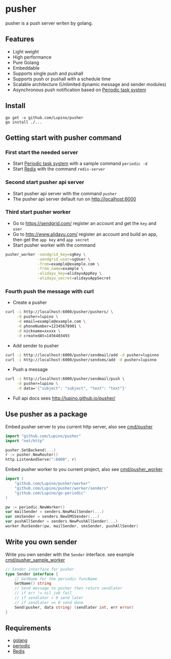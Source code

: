 pusher
==============
pusher is a push server writen by golang.

## Features
 * Light weight
 * High performance
 * Pure Golang
 * Embeddable
 * Supports single push and pushall
 * Supports push or pushall with a schedule time
 * Scalable architecture (Unlimited dynamic message and sender modules)
 * Asynchronous push notification based on [Periodic task system](https://github.com/Lupino/periodic)

Install
-------

    go get -v github.com/Lupino/pusher
    go install ./...

Getting start with pusher command
---------------------------------

### First start the needed server
* Start [Periodic task system](https://github.com/Lupino/periodic) with a sample command `periodic -d`
* Start [Redis](http://redis.io) with the command `redis-server`

### Second start pusher api server
* Start pusher api server with the command `pusher`
* The pusher api server default run on <http://localhost:6000>

### Third start pusher worker
* Go to <https://sendgrid.com/> register an account and get the `key` and `user`
* Go to <http://www.alidayu.com/> register an account and build an app, then get the `app key` and `app secret`
* Start pusher worker with the command

```bash
pusher_worker -sendgrid_key=sgKey \
              -sendgrid_user=sgUser \
              -from=example@example.com \
              -from_name=example \
              -alidayu_key=alidayuAppKey \
              -alidayu_secret=alidayuAppSecret

```

### Fourth push the message with curl
* Create a pusher
```bash
curl -i http://localhost:6000/pusher/pushers/ \
     -d pusher=lupino \
     -d email=example@example.com \
     -d phoneNumber=12345678901 \
     -d nickname=xxxxx \
     -d createdAt=1456403493
```
* Add sender to pusher
```bash
curl -i http://localhost:6000/pusher/sendmail/add -d pusher=lupinno
curl -i http://localhost:6000/pusher/sendsms/add -d pusher=lupinno
```
* Push a message
```bash
curl -i http://localhost:6000/pusher/sendmail/push \
     -d pusher=lupino \
     -d data='{"subject": "subject", "text": "text"}'
```

* Full api docs sees <http://lupino.github.io/pusher/>

Use pusher as a package
-----------------------

Embed pusher server to you current http server,
also see [cmd/pusher](https://github.com/Lupino/pusher/tree/master/cmd/pusher)

```go
import "github.com/Lupino/pusher"
import "net/http"

pusher.SetBackend(...)
r := pusher.NewRouter()
http.ListenAndServe(":6000", r)
```

Embed pusher worker to you current project,
also see [cmd/pusher_worker](https://github.com/Lupino/pusher/tree/master/cmd/pusher_worker)

```go
import (
	"github.com/Lupino/pusher/worker"
	"github.com/Lupino/pusher/worker/senders"
	"github.com/Lupino/go-periodic"
)

pw := periodic.NewWorker()
var mailSender = senders.NewMailSender(...)
var smsSender = senders.NewSMSSender(...)
var pushAllSender = senders.NewPushAllSender(...)
worker.RunSender(pw, mailSender, smsSender, pushAllSender)
```

Write you own sender
--------------------

Write you own sender with the `Sender` interface.
see example [cmd/pusher_sample_worker](https://github.com/Lupino/pusher/tree/master/cmd/pusher_sample_worker)

```go
// Sender interface for pusher
type Sender interface {
	// GetName for the periodic funcName
	GetName() string
	// Send message to pusher then return sendlater
	// if err != nil job fail
	// if sendlater > 0 send later
	// if sendlater == 0 send done
	Send(pusher, data string) (sendlater int, err error)
}
```

Requirements
------------

* [golang](http://golang.org)
* [periodic](https://github.com/Lupino/periodic)
* [Redis](http://redis.io)

